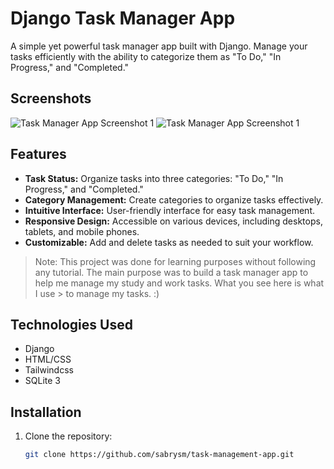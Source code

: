 # Django Task Manager App

A simple yet powerful task manager app built with Django. Manage your tasks efficiently with the ability to categorize them as "To Do," "In Progress," and "Completed."

## Screenshots
![Task Manager App Screenshot 1](https://i.imgur.com/sgucmkb.png)
![Task Manager App Screenshot 1](https://i.imgur.com/ADr0Mtp.png)

## Features

- **Task Status:** Organize tasks into three categories: "To Do," "In Progress," and "Completed."
- **Category Management:** Create categories to organize tasks effectively.
- **Intuitive Interface:** User-friendly interface for easy task management.
- **Responsive Design:** Accessible on various devices, including desktops, tablets, and mobile phones.
- **Customizable:** Add and delete tasks as needed to suit your workflow.

> Note:
> This project was done for learning purposes without following any tutorial. The main purpose was to build a task manager app to help me manage my study and work tasks. What you see here is what I use > to manage my tasks. :)

## Technologies Used

- Django
- HTML/CSS
- Tailwindcss
- SQLite 3

## Installation

1. Clone the repository:

   ```bash
   git clone https://github.com/sabrysm/task-management-app.git
